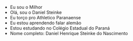 -  Eu sou o Milhor
-  Olá, sou o Daniel Steinke
- Eu torço pro Athletico Paranaense
-  Eu estou aprendendo falar alemão
-    Estou estudando no Colégio Estadual  do Paraná
-  Nome completo: Daniel Henrique Steinke do Nascimento
